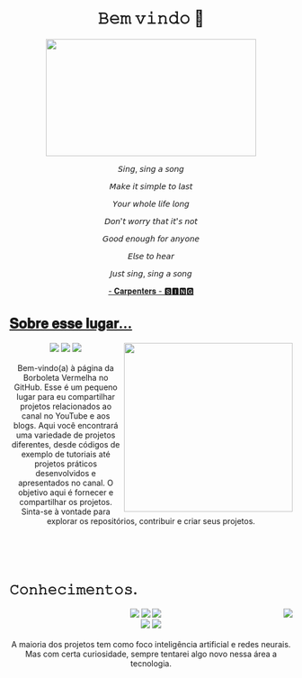 <body>
<h1 align="center"> 𝙱𝚎𝚖 𝚟𝚒𝚗𝚍𝚘 🦋 </h1>

<div align="center">
    <img src="https://github.com/Borboleta-Vermelha/Borboleta-Vermelha/assets/98761445/61873cc3-fe43-4c3c-8588-7c48a4ab0093" width="373.5px" height="208.5px" align="center">
    <p>𝘚𝘪𝘯𝘨, 𝘴𝘪𝘯𝘨 𝘢 𝘴𝘰𝘯𝘨</p>
    <p>𝘔𝘢𝘬𝘦 𝘪𝘵 𝘴𝘪𝘮𝘱𝘭𝘦 𝘵𝘰 𝘭𝘢𝘴𝘵</p>
    <p>𝘠𝘰𝘶𝘳 𝘸𝘩𝘰𝘭𝘦 𝘭𝘪𝘧𝘦 𝘭𝘰𝘯𝘨</p>
    <p>𝘋𝘰𝘯'𝘵 𝘸𝘰𝘳𝘳𝘺 𝘵𝘩𝘢𝘵 𝘪𝘵'𝘴 𝘯𝘰𝘵</p>
    <p>𝘎𝘰𝘰𝘥 𝘦𝘯𝘰𝘶𝘨𝘩 𝘧𝘰𝘳 𝘢𝘯𝘺𝘰𝘯𝘦</p>
    <p>𝘌𝘭𝘴𝘦 𝘵𝘰 𝘩𝘦𝘢𝘳</p>
    <p>𝘑𝘶𝘴𝘵 𝘴𝘪𝘯𝘨, 𝘴𝘪𝘯𝘨 𝘢 𝘴𝘰𝘯𝘨</p>
<p><a href="https://www.youtube.com/watch?v=1kvc_dWs1f4">- 𝐂𝐚𝐫𝐩𝐞𝐧𝐭𝐞𝐫𝐬 - 🆂🅸🅽🅶
</div>


<div>
    <h2 align="left" style="font-size: 24px"> 𝐒𝐨𝐛𝐫𝐞 𝐞𝐬𝐬𝐞 𝐥𝐮𝐠𝐚𝐫... </h2>
    <p>
        <img src="https://github.com/Borboleta-Vermelha/Borboleta-Vermelha/assets/98761445/5d00992e-44e6-4b19-a9b2-426e7942d596" align="right"  width="300.5px" height="300.5px">
</div>    
<divd>
<p align="center">
    <a href="https://www.youtube.com/channel/UCq2nY9SHpCL8pc2GDWFn9q" target="_blank"><img src="https://img.shields.io/badge/YouTube-FF0000?style=for-the-badge&logo=youtube&logoColor=white"></a>
    <a href="https://www.instagram.com/vinicius_v_2/" target="_blank"><img src="https://img.shields.io/badge/-Instagram-%23E4405F?style=for-the-badge&logo=instagram&logoColor=white" target="_blank"></a>
    <a href="mailto:fasteninglove@gmail.com" target="_blank"><img src="https://img.shields.io/badge/Gmail-D14836?style=for-the-badge&logo=gmail&logoColor=white" target="_blank"></a>
    <br><br>Bem-vindo(a) à página da Borboleta Vermelha no GitHub. Esse é um pequeno lugar para eu compartilhar projetos relacionados ao canal no YouTube e aos blogs. Aqui você encontrará uma variedade de projetos diferentes, desde códigos de exemplo de tutoriais até projetos práticos desenvolvidos e apresentados no canal. O objetivo aqui é fornecer e compartilhar os projetos. Sinta-se à vontade para explorar os repositórios, contribuir e criar seus projetos.
 </p>

<br><br>
<br>

<div>
    <h2 align="left" style="font-size: 24px"> 𝙲𝚘𝚗𝚑𝚎𝚌𝚒𝚖𝚎𝚗𝚝𝚘𝚜. </h2>
    <p>
        <img src="https://github.com/Borboleta-Vermelha/Borboleta-Vermelha/assets/98761445/4709855d-a9b4-4982-9dc5-10367336e321" align="right">
</div>

<div>
    <p align="center">
        <img src="https://img.shields.io/badge/Python-3776AB?style=for-the-badge&logo=python&logoColor=white"/> 
        <img src="https://img.shields.io/badge/PyTorch-%23EE4C2C.svg?style=for-the-badge&logo=PyTorch&logoColor=white"/>  
        <img src="https://img.shields.io/badge/pandas-%23150458.svg?style=for-the-badge&logo=pandas&logoColor=white"/><br>
        <img src="https://img.shields.io/badge/numpy-%23013243.svg?style=for-the-badge&logo=numpy&logoColor=white"/> 
        <img src="https://img.shields.io/badge/Matplotlib-%23ffffff.svg?style=for-the-badge&logo=Matplotlib&logoColor=black"/>  <br><br>
A maioria dos projetos tem como foco inteligência artificial e redes neurais. Mas com certa curiosidade, sempre tentarei algo novo nessa área a tecnologia. </p>
</div>
<br>
<div>

